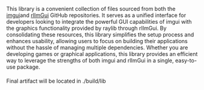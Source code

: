 This library is a convenient collection of files sourced from both the [imgui](https://github.com/ocornut/imgui)and [rlImGui](https://github.com/raylib-extras/rlImGui) GitHub repositories. It serves as a unified interface for developers looking to integrate the powerful GUI capabilities of imgui with the graphics functionality provided by raylib through rlImGui. By consolidating these resources, this library simplifies the setup process and enhances usability, allowing users to focus on building their applications without the hassle of managing multiple dependencies. Whether you are developing games or graphical applications, this library provides an efficient way to leverage the strengths of both imgui and rlImGui in a single, easy-to-use package.



####
Final artifact will be located in ./build/lib
